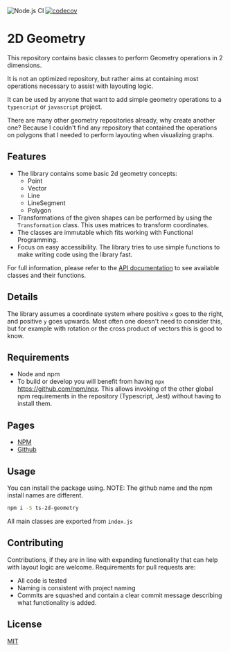 ![Node.js CI](https://github.com/ruffythepirate/ts-geometry-2d/workflows/Node.js%20CI/badge.svg)
[![codecov](https://codecov.io/gh/ruffythepirate/ts-geometry-2d/branch/master/graph/badge.svg)](https://codecov.io/gh/ruffythepirate/ts-geometry-2d)


# 2D Geometry

This repository contains basic classes to perform Geometry operations in 2 dimensions.

It is not an optimized repository, but rather aims at containing most operations necessary to assist with layouting logic.

It can be used by anyone that want to add simple geometry operations to a `typescript` or `javascript` project.

There are many other geometry repositories already, why create another one? Because I couldn't find any repository that contained the operations on polygons that I needed to perform layouting when visualizing graphs.

## Features

* The library contains some basic 2d geometry concepts:
  - Point
  - Vector
  - Line
  - LineSegment
  - Polygon
* Transformations of the given shapes can be performed by using the `Transformation` class. This uses matrices to transform coordinates. 
* The classes are immutable which fits working with Functional Programming.
* Focus on easy accessibility. The library tries to use simple functions to make writing code using the library fast.


For full information, please refer to the [API documentation](https://ruffythepirate.github.io/ts-geometry-2d/) to see available classes and their functions.

## Details

The library assumes a coordinate system where positive `x` goes to the right, and positive `y` goes upwards. Most often one doesn't need to consider this, but for example with rotation or the cross product of vectors this is good to know.

## Requirements

* Node and npm
* To build or develop you will benefit from having `npx` https://github.com/npm/npx. This allows invoking of the other global npm requirements in the repository (Typescript, Jest) without having to install them.

## Pages

* [NPM](https://www.npmjs.com/package/ts-2d-geometry)
* [Github](https://github.com/ruffythepirate/ts-geometry-2d)

## Usage

You can install the package using. NOTE: The github name and the npm install names are different.

```bash
npm i -S ts-2d-geometry
```

All main classes are exported from `index.js`

## Contributing

Contributions, if they are in line with expanding functionality that can help with layout logic are welcome. Requirements for pull requests are:
* All code is tested
* Naming is consistent with project naming
* Commits are squashed and contain a clear commit message describing what functionality is added.

## License

[MIT](./LICENSE)

